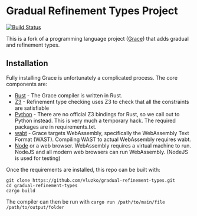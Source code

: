 # Gradual Refinement Types Project
[![Build Status](https://travis-ci.com/vluzko/Grace.svg?branch=master)](https://travis-ci.com/vluzko/Grace)

This is a fork of a programming language project ([Grace](https://www.github.com/vluzko/Grace)) that adds gradual and refinement types.

## Installation
Fully installing Grace is unfortunately a complicated process. The core components are:

* [Rust](https://www.rust-lang.org/tools/install) - The Grace compiler is written in Rust.
* [Z3](https://github.com/Z3Prover/z3) - Refinement type checking uses Z3 to check that all the constraints are satisfiable
* [Python](https://www.python.org/downloads/release/python-382/) - There are no official Z3 bindings for Rust, so we call out to Python instead. This is very much a temporary hack. The required packages are in requirements.txt.
* [wabt](https://github.com/WebAssembly/wabt) - Grace targets WebAssembly, specifically the WebAssembly Text Format (WAST). Compiling WAST to actual WebAssembly requires wabt.
* [Node](https://nodejs.org/en/) or a web browser. WebAssembly requires a virtual machine to run. NodeJS and all modern web browsers can run WebAssembly. (NodeJS is used for testing)

Once the requirements are installed, this repo can be built with:

    git clone https://github.com/vluzko/gradual-refinement-types.git
    cd gradual-refinement-types
    cargo build

The compiler can then be run with `cargo run /path/to/main/file /path/to/output/folder`
